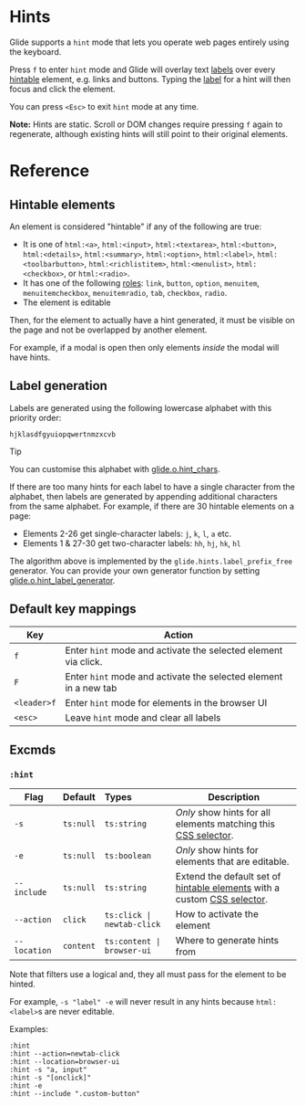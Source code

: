 # Hints

Glide supports a `hint` mode that lets you operate web pages entirely using the keyboard.

Press `f` to enter `hint` mode and Glide will overlay text [labels](#label-generation) over every [hintable](#hintable-elements) element, e.g. links and buttons. Typing the [label](#label-generation) for a hint will then focus and click the element.

You can press `<Esc>` to exit `hint` mode at any time.

**Note:** Hints are static. Scroll or DOM changes require pressing `f` again to regenerate, although existing hints will still point to their original elements.

# Reference

## Hintable elements

An element is considered "hintable" if any of the following are true:

- It is one of `html:<a>`, `html:<input>`, `html:<textarea>`, `html:<button>`, `html:<details>`, `html:<summary>`, `html:<option>`, `html:<label>`, `html:<toolbarbutton>`, `html:<richlistitem>`, `html:<menulist>`, `html:<checkbox>`, or `html:<radio>`.
- It has one of the following [roles](https://developer.mozilla.org/en-US/docs/Web/Accessibility/ARIA/Reference/Roles): `link`, `button`, `option`, `menuitem`, `menuitemcheckbox`, `menuitemradio`, `tab`, `checkbox`, `radio`.
- The element is editable

Then, for the element to actually have a hint generated, it must be visible on the page and not be overlapped by another element.

For example, if a modal is open then only elements _inside_ the modal will have hints.

<!-- TODO: link `editable` to other docs explaining it once they exist -->

## Label generation

Labels are generated using the following lowercase alphabet with this priority order:

```
hjklasdfgyuiopqwertnmzxcvb
```

> [!TIP]
> You can customise this alphabet with [glide.o.hint_chars](api.md#glide.o.hint_chars).

If there are too many hints for each label to have a single character from the alphabet, then labels are generated by appending additional characters from the same alphabet. For example, if there are 30 hintable elements on a page:

- Elements 2-26 get single-character labels: `j`, `k`, `l`, `a` etc.
- Elements 1 & 27-30 get two-character labels: `hh`, `hj`, `hk`, `hl`

The algorithm above is implemented by the `glide.hints.label_prefix_free` generator. You can provide your own generator function by setting [glide.o.hint_label_generator](api.md#glide.o.hint_label_generator).

## Default key mappings

| Key         | Action                                                           |
| ----------- | ---------------------------------------------------------------- |
| `f`         | Enter `hint` mode and activate the selected element via click.   |
| `F`         | Enter `hint` mode and activate the selected element in a new tab |
| `<leader>f` | Enter `hint` mode for elements in the browser UI                 |
| `<esc>`     | Leave `hint` mode and clear all labels                           |

<!-- TODO: link `<leader>` to other docs explaining the leader key once they exist. -->

## Excmds

### `:hint`

| Flag         | Default   | Types                      | Description                                                                                                                                                     |
| ------------ | --------- | :------------------------- | --------------------------------------------------------------------------------------------------------------------------------------------------------------- |
| `-s`         | `ts:null` | `ts:string`                | _Only_ show hints for all elements matching this [CSS selector](https://developer.mozilla.org/en-US/docs/Web/CSS/CSS_selectors).                                |
| `-e`         | `ts:null` | `ts:boolean`               | _Only_ show hints for elements that are editable.                                                                                                               |
| `--include`  | `ts:null` | `ts:string`                | Extend the default set of [hintable elements](#hintable-elements) with a custom [CSS selector](https://developer.mozilla.org/en-US/docs/Web/CSS/CSS_selectors). |
| `--action`   | `click`   | `ts:click \| newtab-click` | How to activate the element                                                                                                                                     |
| `--location` | `content` | `ts:content \| browser-ui` | Where to generate hints from                                                                                                                                    |

Note that filters use a logical and, they all must pass for the element to be hinted.

For example, `-s "label" -e` will never result in any hints because `html:<label>`s are never editable.

Examples:

```
:hint
:hint --action=newtab-click
:hint --location=browser-ui
:hint -s "a, input"
:hint -s "[onclick]"
:hint -e
:hint --include ".custom-button"
```
